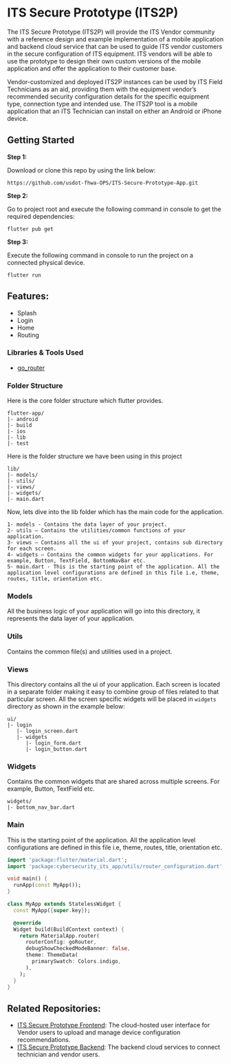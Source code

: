 # ITS Secure Prototype (ITS2P)

The ITS Secure Prototype (ITS2P) will provide the ITS Vendor community with a reference design and example implementation of a mobile application and backend cloud service that can be used to guide ITS vendor customers in the secure configuration of ITS equipment. ITS vendors will be able to use the prototype to design their own custom versions of the mobile application and offer the application to their customer base.

Vendor-customized and deployed ITS2P instances can be used by ITS Field Technicians as an aid, providing them with the equipment vendor’s recommended security configuration details for the specific equipment type, connection type and intended use. The ITS2P tool is a mobile application that an ITS Technician can install on either an Android or iPhone device.

## Getting Started

**Step 1:**

Download or clone this repo by using the link below:

```
https://github.com/usdot-fhwa-OPS/ITS-Secure-Prototype-App.git
```

**Step 2:**

Go to project root and execute the following command in console to get the required dependencies: 

```
flutter pub get 
```


**Step 3:**

Execute the following command in console to run the project on a connected physical device.

```
flutter run
```
## Features:

* Splash
* Login
* Home
* Routing

### Libraries & Tools Used

* [go_router](https://github.com/flutter/packages/tree/main/packages/go_router)

### Folder Structure
Here is the core folder structure which flutter provides.

```
flutter-app/
|- android
|- build
|- ios
|- lib
|- test
```

Here is the folder structure we have been using in this project

```
lib/
|- models/
|- utils/
|- views/
|- widgets/
|- main.dart
```

Now, lets dive into the lib folder which has the main code for the application.

```
1- models - Contains the data layer of your project.
2- utils — Contains the utilities/common functions of your application.
3- views — Contains all the ui of your project, contains sub directory for each screen.
4- widgets — Contains the common widgets for your applications. For example, Button, TextField, BottomNavBar etc.
5- main.dart - This is the starting point of the application. All the application level configurations are defined in this file i.e, theme, routes, title, orientation etc.
```

### Models

All the business logic of your application will go into this directory, it represents the data layer of your application.

### Utils

Contains the common file(s) and utilities used in a project.

### Views

This directory contains all the ui of your application. Each screen is located in a separate folder making it easy to combine group of files related to that particular screen. All the screen specific widgets will be placed in `widgets` directory as shown in the example below:

```
ui/
|- login
   |- login_screen.dart
   |- widgets
      |- login_form.dart
      |- login_button.dart
```

### Widgets

Contains the common widgets that are shared across multiple screens. For example, Button, TextField etc.

```
widgets/
|- bottom_nav_bar.dart
```

### Main

This is the starting point of the application. All the application level configurations are defined in this file i.e, theme, routes, title, orientation etc.

```dart
import 'package:flutter/material.dart';
import 'package:cybersecurity_its_app/utils/router_configuration.dart';

void main() {
  runApp(const MyApp());
}

class MyApp extends StatelessWidget {
  const MyApp({super.key});

  @override
  Widget build(BuildContext context) {
    return MaterialApp.router(
      routerConfig: goRouter,
      debugShowCheckedModeBanner: false,
      theme: ThemeData(
        primarySwatch: Colors.indigo,
      ),
    );
  }
}

```

## Related Repositories:
 - [ITS Secure Prototype Frontend](https://github.com/usdot-fhwa-OPS/ITS-Secure-Prototype-Frontend): The cloud-hosted user interface for Vendor users to upload and manage device configuration recommendations.
 - [ITS Secure Prototype Backend](https://github.com/usdot-fhwa-OPS/ITS-Secure-Prototype-Backend): The backend cloud services to connect technician and vendor users.
